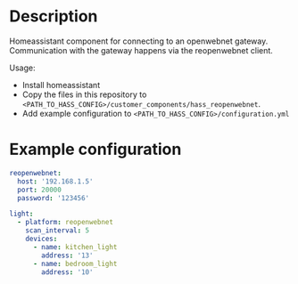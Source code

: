 # Description

Homeassistant component for connecting to an openwebnet gateway.
Communication with the gateway happens via the reopenwebnet client.

Usage:

- Install homeassistant
- Copy the files in this repository to `<PATH_TO_HASS_CONFIG>/customer_components/hass_reopenwebnet`.
- Add example configuration to `<PATH_TO_HASS_CONFIG>/configuration.yml`

# Example configuration

```yaml
reopenwebnet:
  host: '192.168.1.5'
  port: 20000
  password: '123456'

light:
  - platform: reopenwebnet
    scan_interval: 5
    devices:
      - name: kitchen_light
        address: '13'
      - name: bedroom_light
        address: '10'
